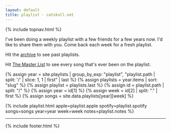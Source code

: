 ```yaml
---
layout: default
title: playlist - catskull.net
---
```

{% include topnav.html %}

I've been doing a weekly playlist with a few friends for a few years now. I'd like to share them with you. Come back each week for a fresh playlist.

Hit the [archive](/playlist/archive/) to see past playlists.

Hit [The Master List](/playlist/archive/master-list/) to see every song that's ever been on the playlist.

{% assign year = site.playlists | group_by_exp: "playlist", "playlist.path | split: '/' | slice: 1, 1 | first" | last %}
{% assign playlists = year.items | sort: "slug" %}
{% assign playlist = playlists.last %}
{% assign id = playlist.path | split: "/" %}
{% assign year = id[1] %}
{% assign week = id[2] | split: "." | first %}
{% assign songs = site.data.playlists[year][week] %}

{% include playlist.html apple=playlist.apple spotify=playlist.spotify songs=songs year=year week=week notes=playlist.notes %}

<hr class="final">
<div style="text-align:center;">
  <page-likes></page-likes>
</div>
<page-replies open default="https://catskull.net/public/images/outlook_express-4.png"></page-replies>

{% include footer.html %}

<script src="https://catskull.net/public/js/components/replies.js"></script>
<script src="https://catskull.net/public/js/components/likes.js"></script>
